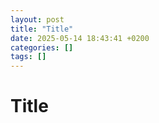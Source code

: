 ```yaml
---
layout: post
title: "Title"
date: 2025-05-14 18:43:41 +0200
categories: []
tags: []
---
```


# Title

